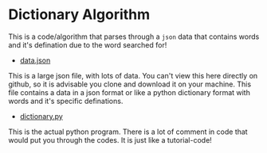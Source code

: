 # Dictionary Algorithm

This is a code/algorithm that parses through a `json` data that contains words and it's defination due to the word searched for!

- [data.json](https://github.com/chryz-hub/py-projects/blob/master/all-python-codes/dictionary-algo/data.json)

This is a large json file, with lots of data. You can't view this here directly on github, so it is advisable you clone and download it on your machine.
This file contains a data in a json format or like a python dictionary format with words and it's specific definations.

- [dictionary.py](https://github.com/chryz-hub/py-projects/blob/master/all-python-codes/dictionary-algo/dictionary.py)

 This is the actual python program. There is a lot of comment in code that would put you through the codes. It is just like a tutorial-code!

